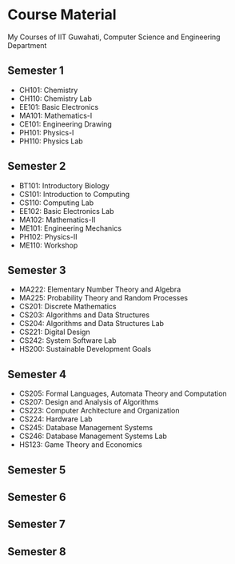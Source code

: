 # Course Material
My Courses of IIT Guwahati, Computer Science and Engineering Department

## Semester 1
- CH101: Chemistry
- CH110: Chemistry Lab
- EE101: Basic Electronics
- MA101: Mathematics-I
- CE101: Engineering Drawing
- PH101: Physics-I
- PH110: Physics Lab

## Semester 2
- BT101: Introductory Biology
- CS101: Introduction to Computing
- CS110: Computing Lab
- EE102: Basic Electronics Lab
- MA102: Mathematics-II
- ME101: Engineering Mechanics
- PH102: Physics-II
- ME110: Workshop

## Semester 3
- MA222: Elementary Number Theory and Algebra
- MA225: Probability Theory and Random Processes
- CS201: Discrete Mathematics
- CS203: Algorithms and Data Structures
- CS204: Algorithms and Data Structures Lab
- CS221: Digital Design
- CS242: System Software Lab
- HS200: Sustainable Development Goals

## Semester 4
- CS205: Formal Languages, Automata Theory and Computation
- CS207: Design and Analysis of Algorithms
- CS223: Computer Architecture and Organization
- CS224: Hardware Lab
- CS245: Database Management Systems
- CS246: Database Management Systems Lab
- HS123: Game Theory and Economics

## Semester 5

## Semester 6

## Semester 7

## Semester 8